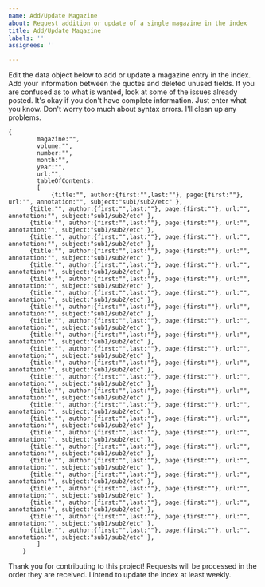 ```yaml
---
name: Add/Update Magazine
about: Request addition or update of a single magazine in the index
title: Add/Update Magazine
labels: ''
assignees: ''

---
```

Edit the data object below to add or update a magazine entry in the index.  Add your information between the quotes and deleted unused fields.  If you are confused as to what is wanted, look at some of the issues already posted.  It's okay if you don't have complete information.  Just enter what you know.  Don't worry too much about syntax errors.  I'll clean up any problems.
```
{
		magazine:"",
		volume:"",
		number:"",
		month:"",
		year:"",
		url:"",
		tableOfContents:
		[
			{title:"", author:{first:"",last:""}, page:{first:""}, url:"", annotation:"", subject:"sub1/sub2/etc" },
      {title:"", author:{first:"",last:""}, page:{first:""}, url:"", annotation:"", subject:"sub1/sub2/etc" },
      {title:"", author:{first:"",last:""}, page:{first:""}, url:"", annotation:"", subject:"sub1/sub2/etc" },
      {title:"", author:{first:"",last:""}, page:{first:""}, url:"", annotation:"", subject:"sub1/sub2/etc" },
      {title:"", author:{first:"",last:""}, page:{first:""}, url:"", annotation:"", subject:"sub1/sub2/etc" },
      {title:"", author:{first:"",last:""}, page:{first:""}, url:"", annotation:"", subject:"sub1/sub2/etc" },
      {title:"", author:{first:"",last:""}, page:{first:""}, url:"", annotation:"", subject:"sub1/sub2/etc" },
      {title:"", author:{first:"",last:""}, page:{first:""}, url:"", annotation:"", subject:"sub1/sub2/etc" },
      {title:"", author:{first:"",last:""}, page:{first:""}, url:"", annotation:"", subject:"sub1/sub2/etc" },
      {title:"", author:{first:"",last:""}, page:{first:""}, url:"", annotation:"", subject:"sub1/sub2/etc" },
      {title:"", author:{first:"",last:""}, page:{first:""}, url:"", annotation:"", subject:"sub1/sub2/etc" },
      {title:"", author:{first:"",last:""}, page:{first:""}, url:"", annotation:"", subject:"sub1/sub2/etc" },
      {title:"", author:{first:"",last:""}, page:{first:""}, url:"", annotation:"", subject:"sub1/sub2/etc" },
      {title:"", author:{first:"",last:""}, page:{first:""}, url:"", annotation:"", subject:"sub1/sub2/etc" },
      {title:"", author:{first:"",last:""}, page:{first:""}, url:"", annotation:"", subject:"sub1/sub2/etc" },
      {title:"", author:{first:"",last:""}, page:{first:""}, url:"", annotation:"", subject:"sub1/sub2/etc" },
      {title:"", author:{first:"",last:""}, page:{first:""}, url:"", annotation:"", subject:"sub1/sub2/etc" },
      {title:"", author:{first:"",last:""}, page:{first:""}, url:"", annotation:"", subject:"sub1/sub2/etc" },
      {title:"", author:{first:"",last:""}, page:{first:""}, url:"", annotation:"", subject:"sub1/sub2/etc" },
      {title:"", author:{first:"",last:""}, page:{first:""}, url:"", annotation:"", subject:"sub1/sub2/etc" },
      {title:"", author:{first:"",last:""}, page:{first:""}, url:"", annotation:"", subject:"sub1/sub2/etc" },
      {title:"", author:{first:"",last:""}, page:{first:""}, url:"", annotation:"", subject:"sub1/sub2/etc" },
      {title:"", author:{first:"",last:""}, page:{first:""}, url:"", annotation:"", subject:"sub1/sub2/etc" },
      {title:"", author:{first:"",last:""}, page:{first:""}, url:"", annotation:"", subject:"sub1/sub2/etc" },
      {title:"", author:{first:"",last:""}, page:{first:""}, url:"", annotation:"", subject:"sub1/sub2/etc" },
		]
	}
```
Thank you for contributing to this project! Requests will be processed in the order they are received.  I intend to update the index at least weekly.
